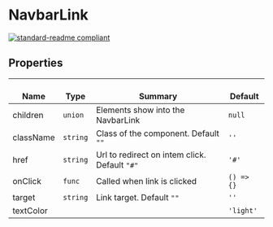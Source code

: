 # NavbarLink
  [![standard-readme compliant](https://img.shields.io/badge/standard--readme-OK-green.svg?style=flat-square)](https://github.com/RichardLitt/standard-readme)
  

  ## Properties
  | </br>Name | </br>Type | </br>Summary | </br>Default | 
| ---- | ---- | ---- | ---- |
| children | `union` | Elements show into the NavbarLink | `null` |
| className | `string` | Class of the component. Default `""` | `''` |
| href | `string` | Url to redirect on intem click. Default `"#"` | `'#'` |
| onClick | `func` | Called when link is clicked | `() => {}` |
| target | `string` | Link target. Default `""` | `''` |
| textColor |  |  | `'light'` |